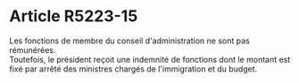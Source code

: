 # Article R5223-15

  
Les fonctions de membre du conseil d'administration ne sont pas rémunérées.   
Toutefois, le président reçoit une indemnité de fonctions dont le montant est fixé par arrêté des ministres chargés de l'immigration et du budget.